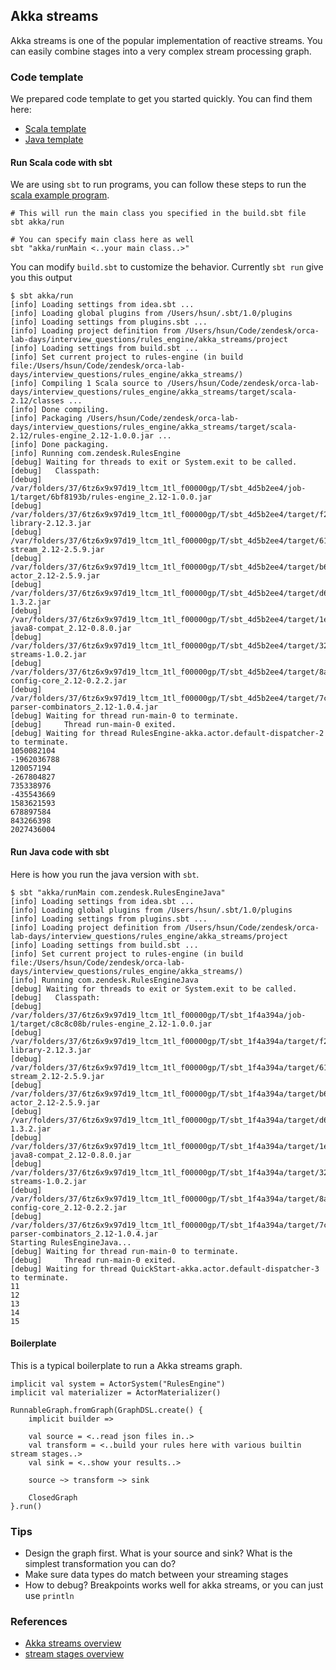 ## Akka streams
Akka streams is one of the popular implementation of reactive streams.
You can easily combine stages into a very complex stream processing graph.

### Code template
We prepared code template to get you started quickly. You can find them here:

- [Scala template](./src/main/scala/com/zendesk/RulesEngine.scala)
- [Java template](./src/main/java/com/zendesk/RulesEngineJava.java)

#### Run Scala code with sbt
We are using `sbt` to run programs, you can follow these steps to run the [scala example program](./akka_streams/src/main/scala/com/zendesk/RulesEngine.scala).

```
# This will run the main class you specified in the build.sbt file
sbt akka/run

# You can specify main class here as well
sbt "akka/runMain <..your main class..>"
```
You can modify `build.sbt` to customize the behavior.
Currently `sbt run` give you this output
```
$ sbt akka/run
[info] Loading settings from idea.sbt ...
[info] Loading global plugins from /Users/hsun/.sbt/1.0/plugins
[info] Loading settings from plugins.sbt ...
[info] Loading project definition from /Users/hsun/Code/zendesk/orca-lab-days/interview_questions/rules_engine/akka_streams/project
[info] Loading settings from build.sbt ...
[info] Set current project to rules-engine (in build file:/Users/hsun/Code/zendesk/orca-lab-days/interview_questions/rules_engine/akka_streams/)
[info] Compiling 1 Scala source to /Users/hsun/Code/zendesk/orca-lab-days/interview_questions/rules_engine/akka_streams/target/scala-2.12/classes ...
[info] Done compiling.
[info] Packaging /Users/hsun/Code/zendesk/orca-lab-days/interview_questions/rules_engine/akka_streams/target/scala-2.12/rules-engine_2.12-1.0.0.jar ...
[info] Done packaging.
[info] Running com.zendesk.RulesEngine
[debug] Waiting for threads to exit or System.exit to be called.
[debug]   Classpath:
[debug] 	/var/folders/37/6tz6x9x97d19_ltcm_1tl_f00000gp/T/sbt_4d5b2ee4/job-1/target/6bf8193b/rules-engine_2.12-1.0.0.jar
[debug] 	/var/folders/37/6tz6x9x97d19_ltcm_1tl_f00000gp/T/sbt_4d5b2ee4/target/f2e496f2/scala-library-2.12.3.jar
[debug] 	/var/folders/37/6tz6x9x97d19_ltcm_1tl_f00000gp/T/sbt_4d5b2ee4/target/6123ce5b/akka-stream_2.12-2.5.9.jar
[debug] 	/var/folders/37/6tz6x9x97d19_ltcm_1tl_f00000gp/T/sbt_4d5b2ee4/target/b6dc6f63/akka-actor_2.12-2.5.9.jar
[debug] 	/var/folders/37/6tz6x9x97d19_ltcm_1tl_f00000gp/T/sbt_4d5b2ee4/target/d6ac0ce0/config-1.3.2.jar
[debug] 	/var/folders/37/6tz6x9x97d19_ltcm_1tl_f00000gp/T/sbt_4d5b2ee4/target/1e6f1e74/scala-java8-compat_2.12-0.8.0.jar
[debug] 	/var/folders/37/6tz6x9x97d19_ltcm_1tl_f00000gp/T/sbt_4d5b2ee4/target/323964c3/reactive-streams-1.0.2.jar
[debug] 	/var/folders/37/6tz6x9x97d19_ltcm_1tl_f00000gp/T/sbt_4d5b2ee4/target/8a357d49/ssl-config-core_2.12-0.2.2.jar
[debug] 	/var/folders/37/6tz6x9x97d19_ltcm_1tl_f00000gp/T/sbt_4d5b2ee4/target/7c5f25a2/scala-parser-combinators_2.12-1.0.4.jar
[debug] Waiting for thread run-main-0 to terminate.
[debug] 	Thread run-main-0 exited.
[debug] Waiting for thread RulesEngine-akka.actor.default-dispatcher-2 to terminate.
1050082104
-1962036788
120057194
-267804827
735338976
-435543669
1583621593
678897584
843266398
2027436004
```

#### Run Java code with sbt
Here is how you run the java version with `sbt`.

```
$ sbt "akka/runMain com.zendesk.RulesEngineJava"
[info] Loading settings from idea.sbt ...
[info] Loading global plugins from /Users/hsun/.sbt/1.0/plugins
[info] Loading settings from plugins.sbt ...
[info] Loading project definition from /Users/hsun/Code/zendesk/orca-lab-days/interview_questions/rules_engine/akka_streams/project
[info] Loading settings from build.sbt ...
[info] Set current project to rules-engine (in build file:/Users/hsun/Code/zendesk/orca-lab-days/interview_questions/rules_engine/akka_streams/)
[info] Running com.zendesk.RulesEngineJava
[debug] Waiting for threads to exit or System.exit to be called.
[debug]   Classpath:
[debug] 	/var/folders/37/6tz6x9x97d19_ltcm_1tl_f00000gp/T/sbt_1f4a394a/job-1/target/c8c8c08b/rules-engine_2.12-1.0.0.jar
[debug] 	/var/folders/37/6tz6x9x97d19_ltcm_1tl_f00000gp/T/sbt_1f4a394a/target/f2e496f2/scala-library-2.12.3.jar
[debug] 	/var/folders/37/6tz6x9x97d19_ltcm_1tl_f00000gp/T/sbt_1f4a394a/target/6123ce5b/akka-stream_2.12-2.5.9.jar
[debug] 	/var/folders/37/6tz6x9x97d19_ltcm_1tl_f00000gp/T/sbt_1f4a394a/target/b6dc6f63/akka-actor_2.12-2.5.9.jar
[debug] 	/var/folders/37/6tz6x9x97d19_ltcm_1tl_f00000gp/T/sbt_1f4a394a/target/d6ac0ce0/config-1.3.2.jar
[debug] 	/var/folders/37/6tz6x9x97d19_ltcm_1tl_f00000gp/T/sbt_1f4a394a/target/1e6f1e74/scala-java8-compat_2.12-0.8.0.jar
[debug] 	/var/folders/37/6tz6x9x97d19_ltcm_1tl_f00000gp/T/sbt_1f4a394a/target/323964c3/reactive-streams-1.0.2.jar
[debug] 	/var/folders/37/6tz6x9x97d19_ltcm_1tl_f00000gp/T/sbt_1f4a394a/target/8a357d49/ssl-config-core_2.12-0.2.2.jar
[debug] 	/var/folders/37/6tz6x9x97d19_ltcm_1tl_f00000gp/T/sbt_1f4a394a/target/7c5f25a2/scala-parser-combinators_2.12-1.0.4.jar
Starting RulesEngineJava...
[debug] Waiting for thread run-main-0 to terminate.
[debug] 	Thread run-main-0 exited.
[debug] Waiting for thread QuickStart-akka.actor.default-dispatcher-3 to terminate.
11
12
13
14
15
```

#### Boilerplate
This is a typical boilerplate to run a Akka streams graph.

```
implicit val system = ActorSystem("RulesEngine")
implicit val materializer = ActorMaterializer()

RunnableGraph.fromGraph(GraphDSL.create() {
    implicit builder =>
    
    val source = <..read json files in..>
    val transform = <..build your rules here with various builtin stream stages..>
    val sink = <..show your results..>
    
    source ~> transform ~> sink
    
    ClosedGraph
}.run()
```

### Tips
- Design the graph first. What is your source and sink? What is the simplest transformation you can do?
- Make sure data types do match between your streaming stages
- How to debug? Breakpoints works well for akka streams, or you can just use `println`

### References
- [Akka streams overview](https://doc.akka.io/docs/akka/2.5/stream/index.html)
- [stream stages overview](https://doc.akka.io/docs/akka/2.5/stream/stages-overview.html)
